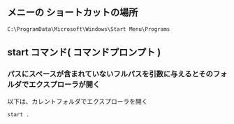## メニーの ショートカットの場所
```
C:\ProgramData\Microsoft\Windows\Start Menu\Programs
```

## start コマンド( コマンドプロンプト )

### パスにスペースが含まれていないフルパスを引数に与えるとそのフォルダでエクスプローラが開く

以下は、カレントフォルダでエクスプローラを開く
```
start .
```
